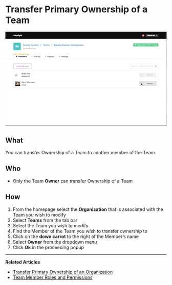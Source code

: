 # Transfer Primary Ownership of a Team 

![Transfer Ownership of a Team](https://github.com/stoplightio/docs/blob/develop/assets/gifs/team-ownership.gif?raw=true)

## What 
You can transfer Ownership of a Team to another member of the Team. 

## Who 
* Only the Team **Owner** can transfer Ownership of a Team

## How 
1. From the homepage select the **Organization** that is associated with the Team you wish to modify 
2. Select **Teams** from the tab bar 
3. Select the Team you wish to modify 
4. Find the Member of the Team you wish to transfer ownership to 
5. Click on the **down carrot** to the right of the Member’s name 
6. Select **Owner** from the dropdown menu 
7. Click **Ok** in the proceeding popup 

---
**Related Articles**
- [Transfer Primary Ownership of an Organization](/platform/organizations/transfer-ownership)
- [Team Member Roles and Permissions](/platform/organizations/teams/roles)

